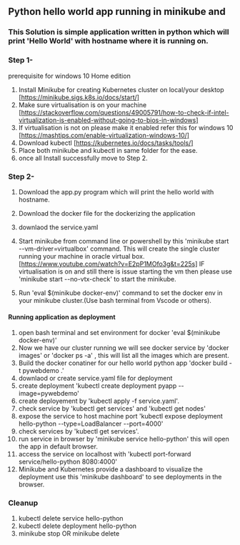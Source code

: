 ## Python hello world app running in minikube and  
### This Solution is simple application written in python which will print 'Hello World' with hostname where it is running on.

### Step 1-
prerequisite for windows 10 Home edition

1. Install Minikube for creating Kubernetes cluster on local/your desktop
[https://minikube.sigs.k8s.io/docs/start/]
2. Make sure virtualisation is on your machine 
[https://stackoverflow.com/questions/49005791/how-to-check-if-intel-virtualization-is-enabled-without-going-to-bios-in-windows]
4. If virtualisation is not on please make it enabled refer this for windows 10 [https://mashtips.com/enable-virtualization-windows-10/]
5. Download kubectl [https://kubernetes.io/docs/tasks/tools/]
6. Place both minikube and kubectl in same folder for the ease.
7. once all Install successfully move to Step 2.

### Step 2-
1. Download the app.py program which will print the hello world with hostname.
2. Download the docker file for the dockerizing the application
3. downlaod the service.yaml 

1. Start minikube from command line or powershell by this 'minikube start --vm-driver=virtualbox' command.
  This will create the single cluster running your machine in oracle virtual box. [https://www.youtube.com/watch?v=E2pP1MOfo3g&t=225s]
  IF virtualisation is on and still there is issue starting the vm then please use 'minikube start --no-vtx-check' to start the minikube.
2. Run 'eval $(minikube docker-env)' command to set the docker env in your minikube cluster.(Use bash terminal from Vscode or others).

#### Running application as deployment 
1. open bash terminal and set environment for docker 'eval $(minikube docker-env)'
2. Now we have our cluster running we will see docker service by 'docker images' or 'docker ps -a' , this will list all the images which are present.
5. Build the docker conatiner for our hello world python app  'docker build -t pywebdemo .'
3. downlaod or create service.yaml file for deployment
4. create deployment 'kubectl create deployment pyapp --image=pywebdemo'
5. create deployement by 'kubectl apply -f service.yaml'.
6. check service by 'kubectl get services' and 'kubectl get nodes'
7. expose the service to host machine port 'kubectl expose deployment hello-python --type=LoadBalancer --port=4000'
8. check services by 'kubectl get services'.
9. run service in browser by 'minikube service hello-python' this will open the app in default browser.
10. access the service on localhost with 'kubectl port-forward service/hello-python 8080:4000'
11. Minikube and Kubernetes provide a dashboard to visualize the deployment use this 'minikube dashboard' to see deployments in the browser.

### Cleanup
1. kubectl delete service hello-python
2. kubectl delete deployment hello-python
3. minikube stop OR minikube delete

